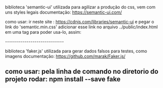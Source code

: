 biblioteca 'semantic-ui' utilizada para agilizar a produção do css, vem com uns styles legais
documentação:
https://semantic-ui.com/

como usar:
ir neste site : https://cdnjs.com/libraries/semantic-ui e pegar o link do 'semantic.min.css'
adicionar esse link no arquivo ../public/index.html em uma tag para poder usa-lo, assim:
<link rel="stylesheet" href="https://cdnjs.cloudflare.com/ajax/libs/semantic-ui/2.4.1/semantic.min.css" />
------------------------------

biblioteca 'faker.js' utilizada para gerar dados falsos para testes, como imagens
documentação:
https://github.com/marak/Faker.js/

como usar:
pela linha de comando no diretorio do projeto rodar:
npm install --save fake
------------------------------
